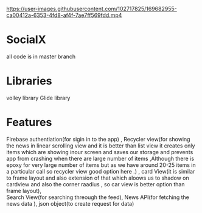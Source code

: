 

https://user-images.githubusercontent.com/102717825/169682955-ca00412a-6353-4fd8-af4f-7ae7ff569fdd.mp4

# SocialX
all code is in master branch
# Libraries 
volley library 
Glide library 
# Features 
 Firebase authentiation(for sigin in to the app) ,
 Recycler view(for showing the news in linear scrolling view and it is better than list view it creates only items which are showing inour screen and saves our storage and prevents app from crashing when there are large number of items ,Although there is epoxy for very large number of items but as we have around 20-25 items in a particular call so recycler view good option here .) , 
  card View(it is similar to frame layout and also extension of that which aloows us to shadow on cardview and also the corner raadius , so car view is better option than frame layout),  
 Search View(for searching threough the feed), 
 News API(for fetching the news data ), 
 json object(to create request for data) 


